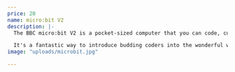 ```yaml
---
price: 20
name: micro:bit V2
description: |-
  The BBC micro:bit V2 is a pocket-sized computer that you can code, customize and control to bring your digital ideas, games and apps to life.

  It's a fantastic way to introduce budding coders into the wonderful world of computer programming. With the easy to use online code block editor and simple crocodile clip friendly board, coding fun projects and using electronic components is easier than ever.
image: "uploads/microbit.jpg"

---
```

